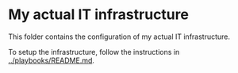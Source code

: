 # My actual IT infrastructure

This folder contains the configuration of my actual IT infrastructure.

To setup the infrastructure, follow the instructions in [../playbooks/README.md](../playbooks/README.md).